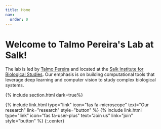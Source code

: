 ```yaml
---
title: Home
nav:
  order: 0
---
```


# Welcome to Talmo Pereira's Lab at Salk!

The lab is led by [Talmo Pereira](https://talmopereira.com) and located at the [Salk Institute for Biological Studies](https://salk.edu). Our emphasis is on building computational tools that leverage deep learning and computer vision to study complex biological systems.

{% include section.html dark=true%}

{%
  include link.html
  type="link"
  icon="fas fa-microscope"
  text="Our research"
  link="research"
  style="button"
%}
{%
  include link.html
  type="link"
  icon="fas fa-user-plus"
  text="Join us"
  link="join"
  style="button"
%}
{:.center}

